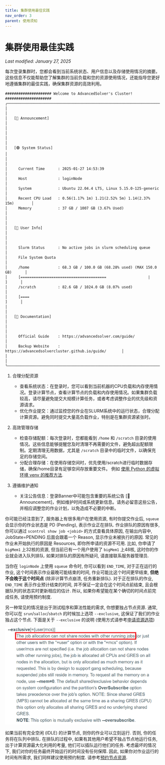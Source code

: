 ```yaml
---
title: 集群使用最佳实践
nav_order: 3
parent: 使用须知
---
```


# 集群使用最佳实践
*Last modified: January 27, 2025*

每次登录集群时，您都会看到当前系统状态、用户信息以及存储使用情况的摘要。这些信息不仅能帮助您了解集群的当前负载和您的资源使用情况，还能指导您更好地遵循集群的最佳实践，确保集群资源的高效利用。

<!-- ![](/guide/figure/banner.png) -->

```
##################### Welcome to AdvancedSolver's Cluster! #####################
╭──────────────────────────────────────────────────────────────────────────────╮
│                                                                              │
│   [📢 Announcement]                                                          │
│                                                                              │
│                                                                              │
│   [🟢 System Status]                                                         │
│                                                                              │
│     Current Time      : 2025-01-27 14:53:39                                  │
│     Host              : loginNode                                            │
│     System            : Ubuntu 22.04.4 LTS, Linux 5.15.0-125-generic         │
│     Recent CPU Load   : 0.56(1.17% 1m) 1.21(2.52% 5m) 1.14(2.37% 15m)        │
│     Memory            : 37 GB / 1007 GB (3.67% Used)                         │
│                                                                              │
│   [👤 User Info]                                                             │
│                                                                              │
│     Slurm Status      : No active jobs in slurm scheduling queue             │
│     File System Quota                                                        │
│     /home             : 68.3 GB / 100.0 GB (68.28% used) (MAX 150.0 GB)      │
│     [=======================================                   |      ]      │
│     /scratch          : 82.6 GB / 1024.0 GB (8.07% used)                     │
│     [====                                                             ]      │
│                                                                              │
│   [📄 Documentation]                                                         │
│                                                                              │
│     Official Guide    : https://advancedsolver.com/guide/                    │
│     Backup Website    : https://advancedsolvercluster.github.io/guide/       │
│                                                                              │
╰──────────────────────────────────────────────────────────────────────────────╯
```


1. 合理分配资源

    -  查看系统状态：在登录时，您可以看到当前机器的CPU负载和内存使用情况。登录计算节点，查看计算节点的负载和内存使用情况。如果集群负载较高，请尽量避免提交大规模计算任务，或者考虑调整作业的优先级和资源请求。
    - 优化作业提交：通过监控您的作业在SLURM系统中的运行状态，合理分配计算资源。避免同时提交大量高负载作业，特别是在集群资源紧张时。

2. 高效管理存储

    - 检查存储配额：每次登录时，您都能看到 `/home` 和 `/scratch` 目录的使用情况。这些信息能够提醒您及时清理不再需要的文件，避免超出配额限制。定期清理无用数据，尤其是 `/scratch` 目录中的临时文件，以确保充足的存储空间。
    - 分配合理存储：在使用存储空间时，优先使用/scratch进行临时数据存储，确保/home目录有足够空间存放重要文件。 例如 [使用 Python 的虚拟环境 venv 的推荐方法](/guide/software/python/venv).

3. 遵循维护通知

    - 关注公告信息：登录Banner中可能包含重要的系统公告  [📢 Announcement]，例如维护时间或系统更新信息。请务必留意这些公告，并相应调整您的作业计划，以免造成不必要的中断。

你可能已经注意到了, 服务器上有很多用户在使用资源, 有时你提交作业后, `squeue` 会显示你的作业状态是 PD (Pending), 表示作业正在排队. 作业排队的原因有很多, 你可以通过 `scontrol show job <jobid>` 的方式查看具体原因, 在输出内容中, JobState=PENDING 后面会跟着一个 Reason, 显示作业未被执行的原因. 常见的作业未开始执行的原因是 Resources, 即你所申请的资源不可用. 比如, 你申请了 `bigMem1` 上32核的资源, 但当前已有一个用户使用了 `bigMem1` 上48核, 这时你的作业就会进入队列排队. 如果对排队的原因有所疑问, 请直接联系服务器管理员.

当你在 `loginNode` 上使用 `squeue` 命令时, 你可以看到 `END_TIME`, 对于正在运行的作业, 这个时间表示作业最晚可能结束的时间, 作业可能比这个时间更早结束, **但绝不会晚于这个时间点** (除非计算节点崩溃, 任务重新排队). 对于正在排队的作业, `END_TIME` 表示作业预计结束的时间, 并不保证一定会在这个时间点前结束, 且会根据队列的状态实时更新相应的估计. 所以, 如果你希望能在某个确切的时间点前完成任务, 请使用预约制度.

另一种常见的情况是出于测试程序和算法性能的需求, 你想要独占节点资源. 通常, 你可以在 `srun`/`salloc`/`sbatch` 的时候加上选项 `--exclusive`, 这保证了我们的作业独占这个节点. 下面是关于 `--exclusive` 的说明 (使用方式请参考[申请资源选项](./slurm#申请资源选项))

![slurm_exclusive](/guide/figure/slurm_exclusive.png)

如果当前有完全空闲 (IDLE) 的计算节点, 则你的作业可以立刻运行. 否则, 你的任务将在队列中排队. 在排队的过程中, 如果有其他用户希望不独占节点地运行任务, 出于计算资源最大化利用的考量, 他们可以插队运行他们的任务. 考虑最坏的情况下, 我们对你的任务最终开始运行的时间没有任何保障. 因此, 如果你对作业运行的时间有所需求, 我们同样建议使用预约制度. 请参考[预约节点资源](./slurm#预约节点资源).